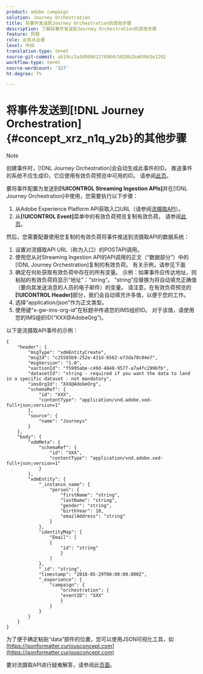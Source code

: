```yaml
---
product: adobe campaign
solution: Journey Orchestration
title: 将事件发送到Journey Orchestration的其他步骤
description: 了解将事件发送到Journey Orchestration的其他步骤
feature: 历程
role: 业务从业者
level: 中间
translation-type: tm+mt
source-git-commit: ab19cc5a3d998d1178984c5028b1ba650d3e1292
workflow-type: tm+mt
source-wordcount: '327'
ht-degree: 7%

---
```




# 将事件发送到[!DNL Journey Orchestration] {#concept_xrz_n1q_y2b}的其他步骤

>[!NOTE]
>
>创建事件时，[!DNL Journey Orchestration]会自动生成此事件的ID。 推送事件的系统不应生成ID，它应使用有效负荷预览中可用的ID。 请参阅[此页](../event/previewing-the-payload.md)。

要将事件配置为发送到&#x200B;**[!UICONTROL Streaming Ingestion APIs]**&#x200B;并在[!DNL Journey Orchestration]中使用，您需要执行以下步骤：

1. 从Adobe Experience Platform API获取入口URL（请参阅[流摄取API](https://docs.adobe.com/content/help/zh-Hans/experience-platform/ingestion/streaming/overview.html)）。
1. 从&#x200B;**[!UICONTROL Event]**&#x200B;菜单中的有效负荷预览复制有效负荷。 请参阅[此页](../event/defining-the-payload-fields.md)。

然后，您需要配置使用您复制的有效负荷将事件推送到流摄取API的数据系统：

1. 设置对流摄取API URL（称为入口）的POSTAPI调用。
1. 使用您从对Streaming Ingestion API的API调用的正文（“数据部分”）中的[!DNL Journey Orchestration]复制的有效负荷。 有关示例，请参见下面
1. 确定在何处获取有效负荷中存在的所有变量。 示例：如果事件应传达地址，则粘贴的有效负荷将显示“地址”：“string”。 “string”应替换为将自动填充正确值（要向其发送消息的人员的电子邮件）的变量。 请注意，在有效负荷预览的&#x200B;**[!UICONTROL Header]**&#x200B;部分，我们会自动填充许多值，以便于您的工作。
1. 选择“application/json”作为正文类型。
1. 使用键“x-gw-ims-org-id”在标题中传递您的IMS组织ID。 对于该值，请使用您的IMS组织ID(“XXX@AdobeOrg”)。

以下是流摄取API事件的示例：

```
{
    "header": {
        "msgType": "xdmEntityCreate",
        "msgId": "c25585b9-252e-431d-b562-e73da70c04e7",
        "msgVersion": "1.0",
        "xactionId": "f5995abe-c49d-4848-9577-a7a4fc2996fb",
        "datasetId": "string - required if you want the data to land in a specific dataset - not mandatory",
        "imsOrgId": "XXX@AdobeOrg",
        "schemaRef": {
            "id": "XXX",
            "contentType": "application/vnd.adobe.xed-full+json;version=1"
        },
        "source": {
            "name": "Journeys"
        }
    },
    "body": {
        "xdmMeta": {
            "schemaRef": {
                "id": "XXX",
                "contentType": "application/vnd.adobe.xed-full+json;version=1"
            }
        },
        "xdmEntity": {
            "_instance_name": {
                "person": {
                    "firstName": "string",
                    "lastName": "string",
                    "gender": "string",
                    "birthYear": 10,
                    "emailAddress": "string"
                }
            },
            "identityMap": {
                "Email": [
                {
                    "id": "string"
                    }
                ]
            },
            "_id": "string",
            "timestamp": "2018-05-29T00:00:00.000Z",
            "_experience": {
                "campaign": {
                    "orchestration": {
                    "eventID": "XXX"
                    }
                }
            }
        }
    }
}
```

为了便于确定粘贴“data”部件的位置，您可以使用JSON可视化工具，如[https://jsonformatter.curiousconcept.com](https://jsonformatter.curiousconcept.com)

要对流摄取API进行疑难解答，请参阅此[页面](https://docs.adobe.com/content/help/zh-Hans/experience-platform/ingestion/streaming/troubleshooting.html)。
